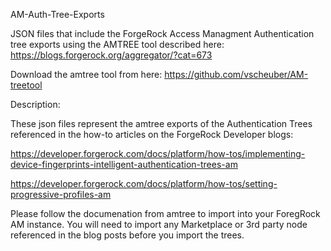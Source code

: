 AM-Auth-Tree-Exports

JSON files that include the ForgeRock Access Managment Authentication tree exports using the
AMTREE tool described here: https://blogs.forgerock.org/aggregator/?cat=673

Download the amtree tool from here: https://github.com/vscheuber/AM-treetool

Description:

These json files represent the amtree exports of the Authentication Trees referenced in the how-to articles on
the ForgeRock Developer blogs:

https://developer.forgerock.com/docs/platform/how-tos/implementing-device-fingerprints-intelligent-authentication-trees-am

https://developer.forgerock.com/docs/platform/how-tos/setting-progressive-profiles-am

Please follow the documenation from amtree to import into your ForegRock AM instance.
You will need to import any Marketplace or 3rd party node referenced in the blog posts before you import the trees.
